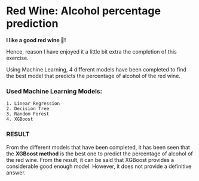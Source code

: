# Red Wine: Alcohol percentage prediction

**I like a good red wine :wine_glass:!**                  

Hence, reason I have enjoyed it a little bit extra the completion of this exercise.

Using Machine Learning, 4 different models have been completed to find the best model that predicts the percentage of alcohol of the red wine.

### Used Machine Learning Models: 

    1. Linear Regression
    2. Decision Tree
    3. Random Forest
    4. XGBoost

### RESULT

From the different models that have been completed, it has been seen that the **XGBoost method** is the best one to predict the percentage of alcohol of the red wine. From the result, it can be said that XGBoost provides a considerable good enough model. However, it does not provide a definitive answer. 
